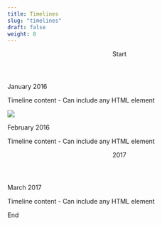 ```yaml
---
title: Timelines
slug: "timelines"
draft: false
weight: 8
---
```

<div class="timeline">
  <header class="timeline__header">
    <span class="tag--green">Start</span>
  </header>
  <div class="timeline__item">
    <div class="timeline__marker"></div>
    <div class="timeline__content">
      <p class="h--6">January 2016</p>
      <p>Timeline content - Can include any HTML element</p>
    </div>
  </div>
  <div class="timeline__item">
    <div class="timeline__marker is-image is-32x32">
      <img src="http://bulma.io/images/placeholders/32x32.png">
    </div>
    <div class="timeline__content">
      <p class="h--6">February 2016</p>
      <p>Timeline content - Can include any HTML element</p>
    </div>
  </div>
  <header class="timeline__header">
    <span class="tag--blue">2017</span>
  </header>
  <div class="timeline__item">
    <div class="timeline__marker is-icon">
      <i class="fa fa-flag"></i>
    </div>
    <div class="timeline__content">
      <p class="h--6">March 2017</p>
      <p>Timeline content - Can include any HTML element</p>
    </div>
  </div>
  <div class="timeline__header">
    <span class="tag--red">End</span>
  </div>
</div>
